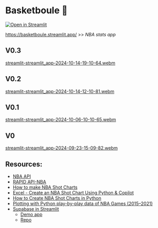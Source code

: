 # Basketboule 🏀

 [![Open in Streamlit](https://static.streamlit.io/badges/streamlit_badge_black_white.svg)](https://basketboule.streamlit.app/)
 
https://basketboule.streamlit.app/ >> *NBA stats app*

## V0.3
[streamlit-streamlit_app-2024-10-14-19-10-64.webm](https://github.com/user-attachments/assets/bddfbc69-e7b2-49a3-81c9-30a6421fdf23)

## V0.2
[streamlit-streamlit_app-2024-10-14-12-10-81.webm](https://github.com/user-attachments/assets/763426ef-e6f4-4d5b-811b-9651b3a9193d)

## V0.1
[streamlit-streamlit_app-2024-10-06-10-10-65.webm](https://github.com/user-attachments/assets/667b6fed-d679-44df-bd9d-a2acf98a4112)

## V0
[streamlit-streamlit_app-2024-09-23-15-09-82.webm](https://github.com/user-attachments/assets/1dc09302-d286-468b-8893-b286bc93cebb)

## Resources:
- [NBA API](https://github.com/swar/nba_api)
- [RAPID API-NBA](https://rapidapi.com/api-sports/api/api-nba)
- [How to make NBA Shot Charts](https://www.youtube.com/watch?v=a3u-3gEYvxM)
- [Excel - Create an NBA Shot Chart Using Python & Copilot](https://www.youtube.com/watch?v=HvH7t6ejCFs)
- [How to Create NBA Shot Charts in Python](http://savvastjortjoglou.com/nba-shot-sharts.html)
- [Plotting with Python play-by-play data of NBA Games (2015–2021)](https://medium.com/@eduardo.garcia.sv/plotting-with-python-play-by-play-data-of-nba-games-2015-2021-ed763b888514)
- [Supabase in Streamlit](https://blog.streamlit.io/connect-your-streamlit-apps-to-supabase/)
  - [Demo app](https://st-supabase-connection.streamlit.app/)
  - [Repo](https://github.com/SiddhantSadangi/st_supabase_connection)
